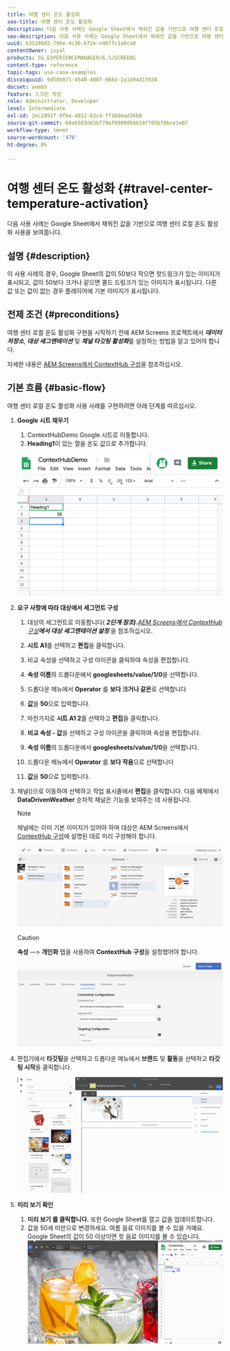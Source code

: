 ```yaml
---
title: 여행 센터 온도 활성화
seo-title: 여행 센터 온도 활성화
description: 다음 사용 사례는 Google Sheet에서 채워진 값을 기반으로 여행 센터 로컬 온도 활성화 사용을 보여줍니다.
seo-description: 다음 사용 사례는 Google Sheet에서 채워진 값을 기반으로 여행 센터 로컬 온도 활성화 사용을 보여줍니다.
uuid: b35286d2-79be-4c36-b72e-c40ffc1a0ca0
contentOwner: jsyal
products: SG_EXPERIENCEMANAGER/6.5/SCREENS
content-type: reference
topic-tags: use-case-examples
discoiquuid: 9d58b971-4540-4007-968d-2a1d94d1fd38
docset: aem65
feature: 스크린 작성
role: Administrator, Developer
level: Intermediate
exl-id: 2ec2891f-0fbe-4812-b3c4-ff160ead36b8
source-git-commit: 60a6583dd3bf79ef09099506107705bf0bce1e07
workflow-type: tm+mt
source-wordcount: '478'
ht-degree: 0%

---
```


# 여행 센터 온도 활성화 {#travel-center-temperature-activation}

다음 사용 사례는 Google Sheet에서 채워진 값을 기반으로 여행 센터 로컬 온도 활성화 사용을 보여줍니다.

## 설명 {#description}

이 사용 사례의 경우, Google Sheet의 값이 50보다 작으면 핫드링크가 있는 이미지가 표시되고, 값이 50보다 크거나 같으면 콜드 드링크가 있는 이미지가 표시됩니다. 다른 값 또는 값이 없는 경우 플레이어에 기본 이미지가 표시됩니다.

## 전제 조건 {#preconditions}

여행 센터 로컬 온도 활성화 구현을 시작하기 전에 AEM Screens 프로젝트에서 ***데이터 저장소***, ***대상 세그멘테이션*** 및 ***채널 타깃팅 활성화***&#x200B;를 설정하는 방법을 알고 있어야 합니다.

자세한 내용은 [AEM Screens에서 ContextHub 구성](configuring-context-hub.md)을 참조하십시오.

## 기본 흐름 {#basic-flow}

여행 센터 로컬 온도 활성화 사용 사례를 구현하려면 아래 단계를 따르십시오.

1. **Google 시트 채우기**

   1. ContextHubDemo Google 시트로 이동합니다.
   1. **Heading1**&#x200B;이 있는 열을 온도 값으로 추가합니다.

   ![screen_shot_2019-05-08at112911am](assets/screen_shot_2019-05-08at112911am.png)

1. **요구 사항에 따라 대상에서 세그먼트 구성**

   1. 대상의 세그먼트로 이동합니다( ***2단계 참조).**[AEM Screens에서 ContextHub 구성](configuring-context-hub.md)**에서 대상 세그멘테이션 설정*** 을 참조하십시오.

   1. **시트 A1**&#x200B;를 선택하고 **편집**&#x200B;을 클릭합니다.

   1. 비교 속성을 선택하고 구성 아이콘을 클릭하여 속성을 편집합니다.
   1. **속성 이름**&#x200B;의 드롭다운에서 **googlesheets/value/1/0**&#x200B;을 선택합니다.

   1. 드롭다운 메뉴에서 **Operator** 를 **보다 크거나 같은**&#x200B;로 선택합니다

   1. **값**&#x200B;을 **50**&#x200B;으로 입력합니다.

   1. 마찬가지로 **시트 A1 2**&#x200B;를 선택하고 **편집**&#x200B;을 클릭합니다.

   1. **비교 속성 - 값**&#x200B;을 선택하고 구성 아이콘을 클릭하여 속성을 편집합니다.
   1. **속성 이름**&#x200B;의 드롭다운에서 **googlesheets/value/1/0**&#x200B;을 선택합니다.

   1. 드롭다운 메뉴에서 **Operator** 를 **보다 작음**&#x200B;으로 선택합니다

   1. **값**&#x200B;을 **50**&#x200B;으로 입력합니다.

1. 채널()으로 이동하여 선택하고 작업 표시줄에서 **편집**&#x200B;을 클릭합니다. 다음 예제에서 **DataDrivenWeather** 순차적 채널은 기능을 보여주는 데 사용됩니다.

   >[!NOTE]
   >
   >채널에는 이미 기본 이미지가 있어야 하며 대상은 AEM Screens에서 [ContextHub 구성](configuring-context-hub.md)에 설명된 대로 미리 구성해야 합니다.

   ![screen_shot_2019-05-08at113022am](assets/screen_shot_2019-05-08at113022am.png)

   >[!CAUTION]
   >
   >**속성** —> **개인화** 탭을 사용하여 **ContextHub** **구성**&#x200B;을 설정했어야 합니다.

   ![screen_shot_2019-05-08at114106am](assets/screen_shot_2019-05-08at114106am.png)

1. 편집기에서 **타깃팅**&#x200B;을 선택하고 드롭다운 메뉴에서 **브랜드** 및 **활동**&#x200B;을 선택하고 **타깃팅 시작**&#x200B;을 클릭합니다.

   ![new_activity3](assets/new_activity3.gif)

1. **미리 보기 확인**

   1. **미리 보기 를 클릭합니다.** 또한 Google Sheet를 열고 값을 업데이트합니다.
   1. 값을 50세 미만으로 변경하세요. 여름 음료 이미지를 볼 수 있을 거예요. Google Sheet의 값이 50 이상이면 핫 음료 이미지를 볼 수 있습니다.
   ![result3](assets/result3.gif)
